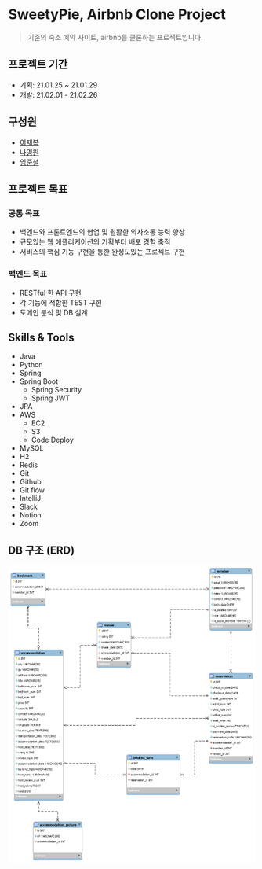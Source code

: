 # SweetyPie, Airbnb Clone Project
> 기존의 숙소 예약 사이트, airbnb를 클론하는 프로젝트입니다.

## 프로젝트 기간
- 기획: 21.01.25 ~ 21.01.29
- 개발: 21.02.01 - 21.02.26

## 구성원
- [이재복](https://github.com/Tezla-Lee)
- [나영원](https://github.com/FoeverNa)
- [임준철](https://github.com/limjoonchul)

## 프로젝트 목표
### 공통 목표
- 백엔드와 프론트엔드의 협업 및 원활한 의사소통 능력 향상
- 규모있는 웹 애플리케이션의 기획부터 배포 경험 축적
- 서비스의 핵심 기능 구현을 통한 완성도있는 프로젝트 구현
### 백엔드 목표
- RESTful 한 API 구현
- 각 기능에 적합한 TEST 구현
- 도메인 분석 및 DB 설계

## Skills & Tools
- Java
- Python
- Spring
- Spring Boot
    - Spring Security
    - Spring JWT
- JPA
- AWS
    - EC2
    - S3
    - Code Deploy
- MySQL
- H2
- Redis
- Git
- Github
- Git flow
- IntelliJ
- Slack
- Notion
- Zoom

## DB 구조 (ERD)
![ERD](img/SweetyPie_ERD.png)